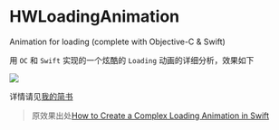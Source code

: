 # HWLoadingAnimation
Animation for loading (complete with Objective-C &amp; Swift)

用 `OC` 和 `Swift` 实现的一个炫酷的 `Loading` 动画的详细分析，效果如下

![](https://github.com/Loveway/HWLoadingAnimation/blob/master/HWLoadingAnimation-OC/HWLoadingAnimation.gif)


详情请见[我的简书](http://www.jianshu.com/p/658641c77f51)
> 原效果出处[How to Create a Complex Loading Animation in Swift](https://www.raywenderlich.com/1746-how-to-create-a-complex-loading-animation-in-swift)

